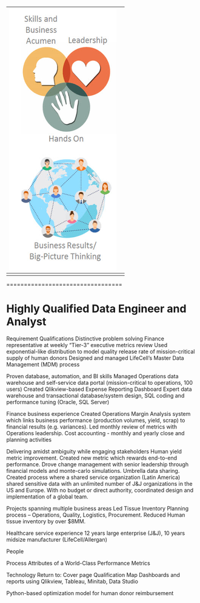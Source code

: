 
| ![enter image description here](https://github.com/mherzog01/Job-Search-Cover-Letter/blob/master/images/Page%201%20image%20-%20vision.jpg?raw=true) |  |
|--|--|
|  |  |




=================================

# Highly Qualified Data Engineer and Analyst
Requirement
Qualifications
Distinctive problem solving
Finance representative at weekly “Tier-3” executive metrics review 
Used exponential-like distribution to model quality release rate of mission-critical supply of human donors
Designed and managed LifeCell’s Master Data Management (MDM) process

Proven database, automation, and BI skills
Managed Operations data warehouse and self-service data portal (mission-critical to operations, 100 users)
Created Qlikview-based Expense Reporting Dashboard
Expert data warehouse and transactional database/system design, SQL coding and performance tuning (Oracle, SQL Server)

Finance business experience
Created Operations Margin Analysis system which links business performance (production volumes, yield, scrap) to financial results (e.g. variances).  Led monthly review of metrics with Operations leadership. 
Cost accounting - monthly and yearly close and planning activities

Delivering amidst ambiguity while engaging  stakeholders
Human yield metric improvement.  Created new metric which rewards end-to-end performance.  Drove change management with senior leadership through financial models and monte-carlo simulations.
Umbrella data sharing.  Created process where a shared service organization (Latin America) shared sensitive data with an unlimited number of J&J organizations in the US and Europe.   With no budget or direct authority, coordinated design and implementation of a global team.  

Projects spanning multiple business areas
Led Tissue Inventory Planning process – Operations, Quality, Logistics, Procurement.  Reduced Human tissue inventory by over $8MM.

Healthcare service experience
12 years large enterprise (J&J), 10 years midsize manufacturer (LifeCell/Allergan)

People


















Process
Attributes of a World-Class Performance Metrics


Technology							Return to:  Cover page   Qualification Map
Dashboards and reports using Qlikview, Tableau, Minitab, Data Studio



Python-based optimization model for human donor reimbursement
</div>
<!--stackedit_data:
eyJoaXN0b3J5IjpbMTUzOTMxMzMxLDQ3Mzk0MjEyLC0xNjQ2Mz
UyMTc1LC0xNjgxMjQ0MDE1LDExMzQ5ODY4MDAsMjA1MDA1NTIy
Miw2MTU1ODY1MTldfQ==
-->